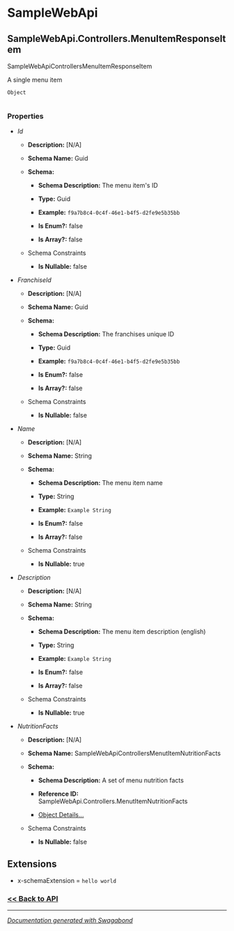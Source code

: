 
# SampleWebApi

## SampleWebApi.Controllers.MenuItemResponseItem

SampleWebApiControllersMenuItemResponseItem

A single menu item


`Object`

```

```

### Properties


* *Id*
    * **Description:** [N/A]
    * **Schema Name:** Guid
    * **Schema:** 
        * **Schema Description:** The menu item's ID
 
        * **Type:** Guid
        * **Example:** `f9a7b8c4-0c4f-46e1-b4f5-d2fe9e5b35bb`
        * **Is Enum?:** false
        * **Is Array?:** false
    
    * Schema Constraints
        * **Is Nullable:** false

* *FranchiseId*
    * **Description:** [N/A]
    * **Schema Name:** Guid
    * **Schema:** 
        * **Schema Description:** The franchises unique ID
 
        * **Type:** Guid
        * **Example:** `f9a7b8c4-0c4f-46e1-b4f5-d2fe9e5b35bb`
        * **Is Enum?:** false
        * **Is Array?:** false
    
    * Schema Constraints
        * **Is Nullable:** false

* *Name*
    * **Description:** [N/A]
    * **Schema Name:** String
    * **Schema:** 
        * **Schema Description:** The menu item name
 
        * **Type:** String
        * **Example:** `Example String`
        * **Is Enum?:** false
        * **Is Array?:** false
    
    * Schema Constraints
        * **Is Nullable:** true

* *Description*
    * **Description:** [N/A]
    * **Schema Name:** String
    * **Schema:** 
        * **Schema Description:** The menu item description (english)
 
        * **Type:** String
        * **Example:** `Example String`
        * **Is Enum?:** false
        * **Is Array?:** false
    
    * Schema Constraints
        * **Is Nullable:** true

* *NutritionFacts*
    * **Description:** [N/A]
    * **Schema Name:** SampleWebApiControllersMenutItemNutritionFacts
    * **Schema:** 
        * **Schema Description:** A set of menu nutrition facts
 
        * **Reference ID:** SampleWebApi.Controllers.MenutItemNutritionFacts
        * [Object Details...](../schema/SampleWebApiControllersMenutItemNutritionFacts.md)
    
    * Schema Constraints
        * **Is Nullable:** false




## Extensions
* x-schemaExtension = `hello world`


### [<< Back to API](../SampleWebApi.Readme.md)

*** 

*[Documentation generated with Swagabond](https://github.com/jordanbleu/swagabond)*

